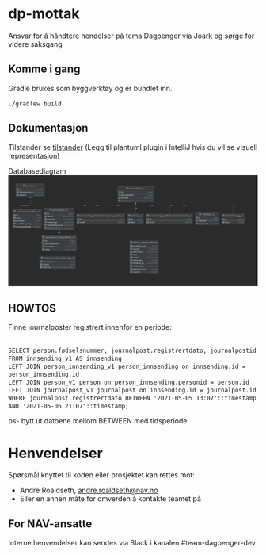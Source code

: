 # dp-mottak

Ansvar for å håndtere hendelser på tema Dagpenger via Joark og sørge for videre saksgang


## Komme i gang

Gradle brukes som byggverktøy og er bundlet inn.

```
./gradlew build
```

## Dokumentasjon

Tilstander se [tilstander](docs/arkitektur/tilstander)
(Legg til plantuml plugin i IntelliJ hvis du vil se visuell representasjon)

Databasediagram
![databasediagram](docs/db/DB-layout-2020-05-06.png)

## HOWTOS


Finne journalposter registrert innenfor en periode:

````postgresql

SELECT person.fødselsnummer, journalpost.registrertdato, journalpostid FROM innsending_v1 AS innsending
LEFT JOIN person_innsending_v1 person_innsending on innsending.id = person_innsending.id
LEFT JOIN person_v1 person on person_innsending.personid = person.id
LEFT JOIN journalpost_v1 journalpost on innsending.id = journalpost.id
WHERE journalpost.registrertdato BETWEEN '2021-05-05 13:07'::timestamp AND '2021-05-06 21:07'::timestamp;

````
ps- bytt ut datoene mellom BETWEEN med tidsperiode

# Henvendelser

Spørsmål knyttet til koden eller prosjektet kan rettes mot:

* André Roaldseth, andre.roaldseth@nav.no
* Eller en annen måte for omverden å kontakte teamet på

## For NAV-ansatte

Interne henvendelser kan sendes via Slack i kanalen #team-dagpenger-dev.
